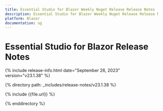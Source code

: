 ```yaml
---
title: Essential Studio for Blazor Weekly Nuget Release Release Notes  
description: Essential Studio for Blazor Weekly Nuget Release Release Notes 
platform: Blazor
documentation: ug
---
```


# Essential Studio for  Blazor  Release Notes  

{% include release-info.html date="September 26, 2023"  version="v23.1.38" %} 

{% directory path: _includes/release-notes/v23.1.38 %}

{% include {{file.url}} %}

{% enddirectory %}

